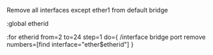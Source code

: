 



Remove all interfaces except ether1 from default bridge

:global etherid

:for etherid from=2 to=24 step=1 do={ /interface bridge port remove numbers=[find interface="ether$etherid"] }

